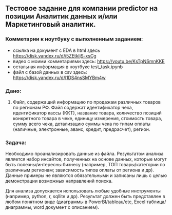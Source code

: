 ## Тестовое задание для компании predictor на позиции Аналитик данных и/или Маркетинговый аналитик.

### Комметарии к ноутбуку с выполненным заданием:
* ссылка на документ с EDA в html здесь https://disk.yandex.ru/d/i5ZEtkIjS-xsCg
* видео с моими комметариями здесь: https://youtu.be/KsTpNSmnKKE
* остальная информация в ноутбуке test_task.ipynb
* файл с базой данных в csv здесь: https://disk.yandex.ru/d/l1DS4nsSMYBm4w

  
### Дано:  
1. Файл, содержащий информацию по продажам различных товаров по регионам РФ. Файл содержат идентификатор чека, идентификатор кассы (ККТ), название товара, количество позиций конкретного товара в чеке,
единицу измерения, стоимость товара, сумму всего чека, детализацию суммы чека по типам оплаты (наличные, электронные, аванс, кредит, предрасчет), регион. 

### Задача:  
Необходимо проанализировать данные из файла. Результатом анализа является набор инсайтов, полученных на основе данных, которые могут быть полезны/интересны бизнесу
(например, ТОП товары/категории по различным регионам; зависимость типов оплаты от региона и др). Данные примеры не являются обязательными и записаны лишь с целью демонстрации возможных направлений поиска. 

Для анализа допускается использовать любые удобные инструменты (например, python, r, sqllite и др).
Результат должен быть представлен в любом понятном виде (диаграммы в PowerBI/tableau/etc, Excel таблица/диаграммы, word документ с описанием).
